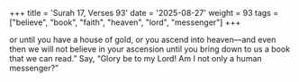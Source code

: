 +++
title = 'Surah 17, Verses 93'
date = '2025-08-27'
weight = 93
tags = ["believe", "book", "faith", "heaven", "lord", "messenger"]
+++

or until you have a house of gold, or you ascend into heaven—and even then we will not believe in your ascension until you bring down to us a book that we can read.” Say, “Glory be to my Lord! Am I not only a human messenger?”
